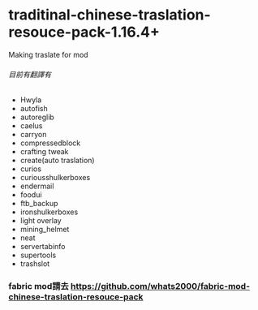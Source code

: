 # traditinal-chinese-traslation-resouce-pack-1.16.4+
Making traslate for mod<br>
###### 目前有翻譯有
* Hwyla
* autofish
* autoreglib
* caelus
* carryon
* compressedblock
* crafting tweak
* create(auto traslation)
* curios
* curiousshulkerboxes
* endermail
* foodui
* ftb_backup
* ironshulkerboxes
* light overlay
* mining_helmet
* neat
* servertabinfo
* supertools
* trashslot

### fabric mod請去 https://github.com/whats2000/fabric-mod-chinese-traslation-resouce-pack

